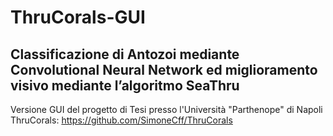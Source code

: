 # ThruCorals-GUI

## Classificazione di Antozoi mediante Convolutional Neural Network ed miglioramento visivo mediante l’algoritmo SeaThru
Versione GUI del progetto di Tesi presso l'Università "Parthenope" di Napoli ThruCorals: https://github.com/SimoneCff/ThruCorals

